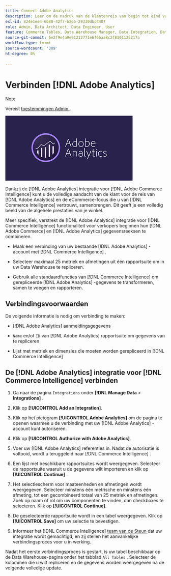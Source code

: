 ```yaml
---
title: Connect Adobe Analytics
description: Leer om de nadruk van de klantenreis van begin tot eind van  [!DNL Adobe Analytics]  en de eCommerce samen te brengen u zich van  [!DNL Commerce Intelligence] baseert.
exl-id: 824e1ee4-6b88-42f7-b265-29330dbc4407
role: Admin, Data Architect, Data Engineer, User
feature: Commerce Tables, Data Warehouse Manager, Data Integration, Data Import/Export
source-git-commit: 6e2f9e4a9e91212771e6f6baa8c2f8101125217a
workflow-type: tm+mt
source-wordcount: '309'
ht-degree: 0%

---
```


# Verbinden [!DNL Adobe Analytics]

>[!NOTE]
>
>Vereist [ toestemmingen Admin ](../../../administrator/user-management/user-management.md).

![](../../../assets/adobe-analytic-slogo.png)

Dankzij de [!DNL Adobe Analytics] integratie voor [!DNL Adobe Commerce Intelligence] kunt u de volledige aandacht van de klant voor de reis van [!DNL Adobe Analytics] en de eCommerce-focus die u van [!DNL Commerce Intelligence] vertrouwt, samenbrengen. Dit geeft je een volledig beeld van de algehele prestaties van je winkel.

Meer specifiek, verstrekt de [!DNL Adobe Analytics] integratie voor [!DNL Commerce Intelligence] functionaliteit voor verkopers beginnen hun [!DNL Adobe Commerce] en [!DNL Adobe Analytics] gegevensreeksen te combineren.

- Maak een verbinding van uw bestaande [!DNL Adobe Analytics] -account met [!DNL Commerce Intelligence] .

- Selecteer maximaal 25 metriek en afmetingen uit één rapportsuite om in uw Data Warehouse te repliceren.

- Gebruik alle standaardfuncties van [!DNL Commerce Intelligence] om gerepliceerde [!DNL Adobe Analytics] -gegevens te transformeren, samen te voegen en rapporteren.

## Verbindingsvoorwaarden

De volgende informatie is nodig om verbinding te maken:

- [!DNL Adobe Analytics] aanmeldingsgegevens

- `Name` en/of `ID` van [!DNL Adobe Analytics] rapportsuite om gegevens van te repliceren

- Lijst met metriek en dimensies die moeten worden gerepliceerd in [!DNL Commerce Intelligence]

## De [!DNL Adobe Analytics] integratie voor [!DNL Commerce Intelligence] verbinden

1. Ga naar de pagina `Integrations` onder **[!DNL Manage Data** > **Integrations]** .

1. Klik op **[!UICONTROL Add an Integration]**.

1. Klik op het pictogram **[!UICONTROL Adobe Analytics]** om de pagina te openen waarmee u de verbinding met uw [!DNL Adobe Analytics] -account kunt autoriseren.

1. Klik op **[!UICONTROL Authorize with Adobe Analytics]**.

1. Voer uw [!DNL Adobe Analytics] referenties in. Nadat de autorisatie is voltooid, wordt u teruggeleid naar [!DNL Commerce Intelligence] .

1. Een lijst met beschikbare rapportsuites wordt weergegeven. Selecteer de rapportsuite waaruit u de gegevens wilt importeren en klik op **[!UICONTROL Continue]** .

1. Het selectiescherm voor maateenheden en afmetingen wordt weergegeven. Selecteer minstens één metrische en minstens één afmeting, tot een gecombineerd totaal van 25 metriek en afmetingen. Zoek op naam of rol om uw componenten te vinden, dan checkboxes te selecteren. Klik op **[!UICONTROL Continue]**.

1. De geselecteerde rapportsuite wordt in een tabel weergegeven. Klik op **[!UICONTROL Save]** om uw selectie te bevestigen.

1. Informeer het [!DNL Commerce Intelligence] [ team van de Steun ](https://experienceleague.adobe.com/docs/commerce-knowledge-base/kb/troubleshooting/miscellaneous/mbi-service-policies.html?lang=nl-NL) dat uw integratie wordt gemachtigd, en zij stellen het aanvankelijke verbindingsproces voor u in werking.

Nadat het eerste verbindingsproces is gestart, is uw tabel beschikbaar op de Data Warehouse-pagina onder het tabblad `All Tables` . Selecteer de kolommen die u wilt repliceren en de gegevens worden weergegeven na de volgende volledige update.
